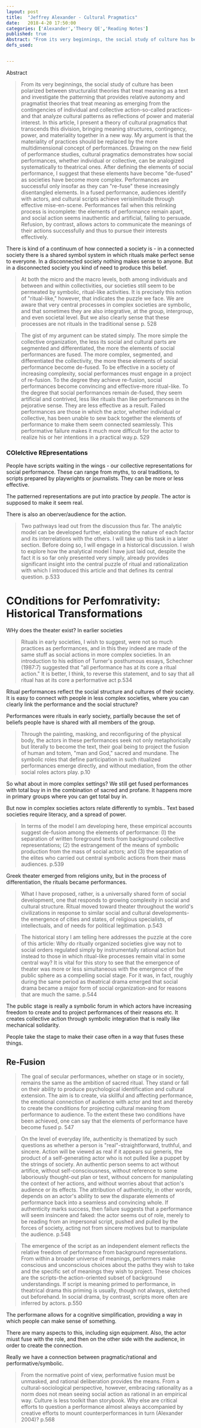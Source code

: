 ```yaml
---
layout: post
title:  "Jeffrey Alexander - Cultural Pragmatics"
date:   2018-4-20 17:50:00
categories: ['Alexander','Theory QE','Reading Notes']
published: true
Abstract: "From its very beginnings, the social study of culture has been polarized between structur­alist theories that treat meaning as a text and investigate the patterning that provides relative autonomy and pragmatist theories that treat meaning as emerging from the contingencies of individual and collective action-so-called practices-and that analyze cultural patterns as reflections of power and material interest. In this article, I present a theory of cultural pragmatics that transcends this division, bringing meaning structures, contingency, power, and materiality together in a new way. My argument is that the materiality of practices should be replaced by the more multidimensional concept of performances. Drawing on the new field of performance studies, cultural pragmatics demonstrates how social performances, whether individual or collective, can be analogized systematically to theatrical ones. After defining the elements of social performance, I suggest that these elements have become "de-fused" as societies have become more com­plex. Performances are successful only insofar as they can "re-fuse" these increasingly disentangled elements. In a fused performance, audiences identify with actors, and cultural scripts achieve verisimilitude through effective mise-en-scene. Performances fail when this relinking process is incomplete- the elements of performance remain apart, and social action seems inauthentic and artificial, failing to persuade. Refusion, by contrast, allows actors to communicate the meanings of their actions successfully and thus to pursue their interests effectively."
defs_used:


---
```

Abstract
>From its very beginnings, the social study of culture has been polarized between structur­alist theories that treat meaning as a text and investigate the patterning that provides relative autonomy and pragmatist theories that treat meaning as emerging from the contingencies of individual and collective action-so-called practices-and that analyze cultural patterns as reflections of power and material interest. In this article, I present a theory of cultural pragmatics that transcends this division, bringing meaning structures, contingency, power, and materiality together in a new way. My argument is that the materiality of practices should be replaced by the more multidimensional concept of performances. Drawing on the new field of performance studies, cultural pragmatics demonstrates how social performances, whether individual or collective, can be analogized systematically to theatrical ones. After defining the elements of social performance, I suggest that these elements have become "de-fused" as societies have become more com­plex. Performances are successful only insofar as they can "re-fuse" these increasingly disentangled elements. In a fused performance, audiences identify with actors, and cultural scripts achieve verisimilitude through effective mise-en-scene. Performances fail when this relinking process is incomplete: the elements of performance remain apart, and social action seems inauthentic and artificial, failing to persuade. Refusion, by contrast, allows actors to communicate the meanings of their actions successfully and thus to pursue their interests effectively.

There is kind of a continuum of how connected a society is - in a connected society there is a shared symbol system in which rituals make perfect sense to everyone. In a disconnected society nothing makes sense to anyone. But in a disconnected society you kind of need to produce this belief.

>At both the micro and the macro levels, both among individuals and between and
within collectivities, our societies still seem to be permeated by symbolic, ritual-like
activities. It is precisely this notion of "ritual-like," however, that indicates the puzzle
we face. We are aware that very central processes in complex societies are symbolic,
and that sometimes they are also integrative, at the group, intergroup, and even
societal level. But we also clearly sense that these processes are not rituals in the
traditional sense p. 528

>The gist of my argument can be stated simply. The more simple the collective organization,
the less its social and cultural parts are segmented and differentiated, the more
the elements of social performances are fused. The more complex, segmented, and
differentiated the collectivity, the more these elements of social performance become
de-fused. To be effective in a society of increasing complexity, social performances
must engage in a project of re-fusion. To the degree they achieve re-fusion,
social performances become convincing and effective-more ritual-like. To the degree
that social performances remain de-fused, they seem artificial and contrived, less like
rituals than like performances in the pejorative sense. They are less effective as a result.
Failed performances are those in which the actor, whether individual or collective, has
been unable to sew back together the elements of performance to make them seem
connected seamlessly. This performative failure makes it much more difficult for the
actor to realize his or her intentions in a practical way.p. 529


### COlelctive REpresentations

People have scripts waiting in the wings - our collective representations for social performance. These can range from myths, to oral traditions, to scripts prepared by playwrights or journalists. They can be more or less effective.

The patterned representations are put into practice by *people*. The actor is supposed to make it seem real.

There is also an oberver/audience for the action.

>Two pathways lead out from the discussion thus far. The analytic model can be
developed further, elaborating the nature of each factor and its interrelations with the
others. I will take up this task in a later section. Before doing so, I will engage in
a historical discussion. I wish to explore how the analytical model I have just laid out,
despite the fact it is so far only presented very simply, already provides significant
insight into the central puzzle of ritual and rationalization with which I introduced
this article and that defines its central question. p.533

# COnditions for Perfomrativity: Historical Transformations


WHy does the theater exist? In earlier societies
>Rituals in early societies, I wish to suggest, were not so much practices as performances,
and in this they indeed are made of the same stuff as social actions in more complex
societies. In an introduction to his edition of Turner's posthumous essays, Schechner
(1987:7) suggested that "all performance has at its core a ritual action." It is better, I think,
to reverse this statement, and to say that all ritual has at its core a performative act p.534

Ritual performances reflect the social structure and cultures of their society. It is easy to connect with people in less complex societies, where you can clearly link the performance and the social structure?

Performances were rituals in early society, partially because the set of beliefs people have is shared with all members of the group.

>Through the painting, masking, and reconfiguring of
the physical body, the actors in these performances seek not only metaphorically but
literally to become the text, their goal being to project the fusion of human and totem,
"man and God," sacred and mundane. The symbolic roles that define participation in
such ritualized performances emerge directly, and without mediation, from the other
social roles actors play. p.10

So what about in more complex settings? We still get fused performances with total buy in in the combination of sacred and profane. It happens more in primary groups where you can get total buy in.

But now in complex societies actors relate differently to symbls.. Text based societies require literacy, and a spread of power.

>In terms of the model I am developing here, these empirical accounts suggest
de-fusion among the elements of performance: (I) the separation of written foreground
texts from background collective representations; (2) the estrangement of the means of
symbolic production from the mass of social actors; and (3) the separation of the elites
who carried out central symbolic actions from their mass audiences. p.539

Greek theater emerged from religions unity, but in the process of differentiation, the rituals became performances.

>What I have proposed, rather, is a universally shared form of social development,
one that responds to growing complexity in social and cultural structure.
Ritual moved toward theater throughout the world's civilizations in response to
similar social and cultural developments-the emergence of cities and states, of
religious specialists, of intellectuals, and of needs for political legitimation. p.543

>The historical story I am telling here addresses the puzzle at the core of this article:
Why do ritually organized societies give way not to social orders regulated simply by
instrumentally rational action but instead to those in which ritual-like processes
remain vital in some central way?
It is vital for this story to see that the emergence of theater was more or less
simultaneous with the emergence of the public sphere as a compelling social stage. For
it was, in fact, roughly during the same period as theatrical drama emerged that social
drama became a major form of social organization-and for reasons that are much
the same. p.544

The public stage is really a symbolic forum in which actors have increasing freedom to create and to project performances of their reasons etc. It creates collective action through symbolic integration that is really like mechanical solidarity.

People take the stage to make their case often in a way that fuses these things.

## Re-Fusion
>The goal of secular performances, whether on stage or in society, remains the same as
the ambition of sacred ritual. They stand or fall on their ability to produce psychological
identification and cultural extension. The aim is to create, via skillful and
affecting performance, the emotional connection of audience with actor and text and
thereby to create the conditions for projecting cultural meaning from performance to
audience. To the extent these two conditions have been achieved, one can say that the
elements of performance have become fused p. 547

>On the level of everyday life, authenticity is thematized by such
questions as whether a person is "real"-straightforward, truthful, and sincere. Action
will be viewed as real if it appears sui generis, the product of a self-generating actor who is
not pulled like a puppet by the strings of society. An authentic person seems to act
without artifice, without self-consciousness, without reference to some laboriously
thought-out plan or text, without concern for manipulating the context of her actions,
and without worries about that action's audience or its effects. The attribution of
authenticity, in other words, depends on an actor's ability to sew the disparate
elements of performance back into a seamless and convincing whole. If authenticity
marks success, then failure suggests that a performance will seem insincere and faked:
the actor seems out of role, merely to be reading from an impersonal script, pushed
and pulled by the forces of society, acting not from sincere motives but to manipulate
the audience. p.548

>The emergence of the script as an independent element reflects
the relative freedom of performance from background representations. From within a
broader universe of meanings, performers make conscious and unconscious choices
about the paths they wish to take and the specific set of meanings they wish to project.
These choices are the scripts-the action-oriented subset of background understandings.
If script is meaning primed to performance, in theatrical drama this priming is
usually, though not always, sketched out beforehand. In social drama, by contrast,
scripts more often are inferred by actors. p.550

The performane allows for a cognitive simplification, providing a way in which people can make sense of something.

There are many aspects to this, including sign equipment. Also, the actor miust fuse with the role, and then on the other side with the audience, in order to create the connection.  

Really we have a connection between pragmatic/rational and performative/symbolic.

>From the normative point of view, performative fusion must be unmasked, and
rational deliberation provides the means. From a cultural-sociological perspective,
however, embracing rationality as a norm does not mean seeing social action as rational
in an empirical way. Culture is less toolkit than storybook. Why else are critical efforts
to question a performance almost always accompanied by creative efforts to mount
counterperformances in turn (Alexander 2004)?   p.568
